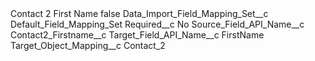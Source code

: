 <?xml version="1.0" encoding="UTF-8"?>
<CustomMetadata xmlns="http://soap.sforce.com/2006/04/metadata" xmlns:xsi="http://www.w3.org/2001/XMLSchema-instance" xmlns:xsd="http://www.w3.org/2001/XMLSchema">
    <label>Contact 2 First Name</label>
    <protected>false</protected>
    <values>
        <field>Data_Import_Field_Mapping_Set__c</field>
        <value xsi:type="xsd:string">Default_Field_Mapping_Set</value>
    </values>
    <values>
        <field>Required__c</field>
        <value xsi:type="xsd:string">No</value>
    </values>
    <values>
        <field>Source_Field_API_Name__c</field>
        <value xsi:type="xsd:string">Contact2_Firstname__c</value>
    </values>
    <values>
        <field>Target_Field_API_Name__c</field>
        <value xsi:type="xsd:string">FirstName</value>
    </values>
    <values>
        <field>Target_Object_Mapping__c</field>
        <value xsi:type="xsd:string">Contact_2</value>
    </values>
</CustomMetadata>
